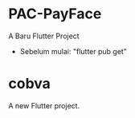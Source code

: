 # PAC-PayFace

A Baru Flutter Project

- Sebelum mulai: "flutter pub get"
# cobva

A new Flutter project.
